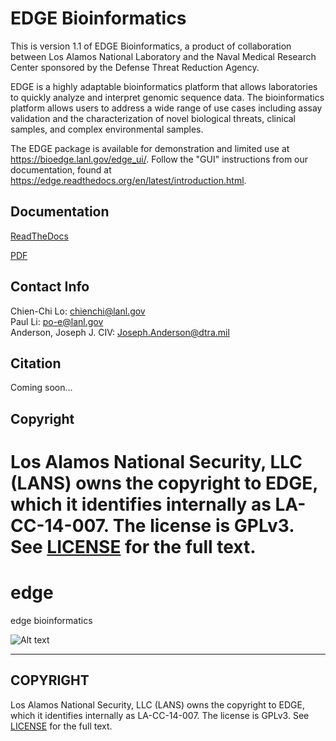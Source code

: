 # EDGE Bioinformatics

This is version 1.1 of EDGE Bioinformatics, a product of collaboration between Los Alamos National Laboratory and the Naval Medical Research Center sponsored by the Defense Threat Reduction Agency.

EDGE is a highly adaptable bioinformatics platform that allows laboratories to quickly analyze and interpret genomic sequence data. The bioinformatics platform allows users to address a wide range of use cases including assay validation and the characterization of novel biological threats, clinical samples, and complex environmental samples.

The EDGE package is available for demonstration and limited use at https://bioedge.lanl.gov/edge_ui/. Follow the "GUI" instructions from our documentation, found at https://edge.readthedocs.org/en/latest/introduction.html.

## Documentation

[ReadTheDocs](http://edge.readthedocs.org)

[PDF](https://readthedocs.org/projects/edge/downloads/pdf/latest/)

## Contact Info
Chien-Chi Lo: <chienchi@lanl.gov>  
Paul Li: <po-e@lanl.gov>  
Anderson, Joseph J. CIV: <Joseph.Anderson@dtra.mil>

## Citation

Coming soon...

## Copyright

Los Alamos National Security, LLC (LANS) owns the copyright to EDGE, which it identifies internally as LA-CC-14-007.  The license is GPLv3.  See [LICENSE](https://github.com/losalamos/edge/blob/master/LICENSE) for the full text.
=======
edge
====

edge bioinformatics

![Alt text](http://lafund.org/sites/default/files/comingsoon_stamp.png "Coming Soon")


-------------
COPYRIGHT 
-------------

Los Alamos National Security, LLC (LANS) owns the copyright to EDGE, which it identifies internally as LA-CC-14-007.  The license is GPLv3.  See [LICENSE](https://github.com/losalamos/edge/blob/master/LICENSE) for the full text.
